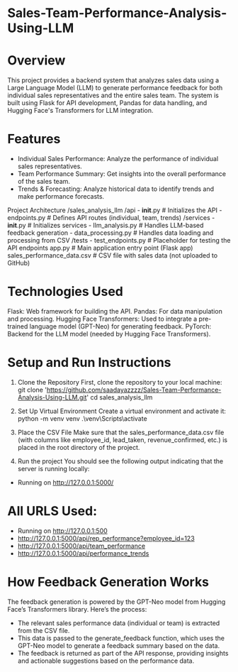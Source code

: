 ﻿# Sales-Team-Performance-Analysis-Using-LLM

# Overview
This project provides a backend system that analyzes sales data using a Large Language Model (LLM) to generate performance feedback for both individual sales representatives and the entire sales team. The system is built using Flask for API development, Pandas for data handling, and Hugging Face's Transformers for LLM integration.

# Features
- Individual Sales Performance: Analyze the performance of individual sales representatives.
- Team Performance Summary: Get insights into the overall performance of the sales team.
- Trends & Forecasting: Analyze historical data to identify trends and make performance forecasts.

Project Architecture
/sales_analysis_llm
    /api
        - __init__.py         # Initializes the API
        - endpoints.py        # Defines API routes (individual, team, trends)
    /services
        - __init__.py         # Initializes services
        - llm_analysis.py     # Handles LLM-based feedback generation
        - data_processing.py  # Handles data loading and processing from CSV
    /tests
        - test_endpoints.py   # Placeholder for testing the API endpoints
    app.py                    # Main application entry point (Flask app)
    sales_performance_data.csv # CSV file with sales data (not uploaded to GitHub)

# Technologies Used
Flask: Web framework for building the API.
Pandas: For data manipulation and processing.
Hugging Face Transformers: Used to integrate a pre-trained language model (GPT-Neo) for generating feedback.
PyTorch: Backend for the LLM model (needed by Hugging Face Transformers).

# Setup and Run Instructions
1. Clone the Repository
First, clone the repository to your local machine:
git clone 'https://github.com/saadayazzzz/Sales-Team-Performance-Analysis-Using-LLM.git'
cd sales_analysis_llm

2. Set Up Virtual Environment
Create a virtual environment and activate it:
python -m venv venv
.\venv\Scripts\activate

3. Place the CSV File
Make sure that the sales_performance_data.csv file (with columns like employee_id, lead_taken, revenue_confirmed, etc.) is placed in the root directory of the project.

4. Run the project
You should see the following output indicating that the server is running locally:
 * Running on http://127.0.0.1:5000/ 

# All URLS Used:
 * Running on http://127.0.0.1:500
 * http://127.0.0.1:5000/api/rep_performance?employee_id=123
 * http://127.0.0.1:5000/api/team_performance
 * http://127.0.0.1:5000/api/performance_trends

# How Feedback Generation Works

The feedback generation is powered by the GPT-Neo model from Hugging Face’s Transformers library. Here’s the process:
- The relevant sales performance data (individual or team) is extracted from the CSV file.
- This data is passed to the generate_feedback function, which uses the GPT-Neo model to generate a feedback summary based on the data.
- The feedback is returned as part of the API response, providing insights and actionable suggestions based on the performance data.



